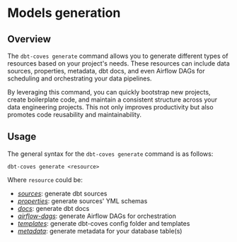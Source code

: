 # Models generation

## Overview

The `dbt-coves generate` command allows you to generate different types of resources based on your project's needs. These resources can include data sources, properties, metadata, dbt docs, and even Airflow DAGs for scheduling and orchestrating your data pipelines.

By leveraging this command, you can quickly bootstrap new projects, create boilerplate code, and maintain a consistent structure across your data engineering projects. This not only improves productivity but also promotes code reusability and maintainability.

## Usage

The general syntax for the `dbt-coves generate` command is as follows:

```console
dbt-coves generate <resource>
```

Where `resource` could be:

- [_sources_](sources/): generate dbt sources
- [_properties_](properties/): generate sources' YML schemas
- [_docs_](docs/): generate dbt docs
- [_airflow-dags_](airflow%20dags/): generate Airflow DAGs for orchestration
- [_templates_](templates/): generate dbt-coves config folder and templates
- [_metadata_](metadata/): generate metadata for your database table(s)
